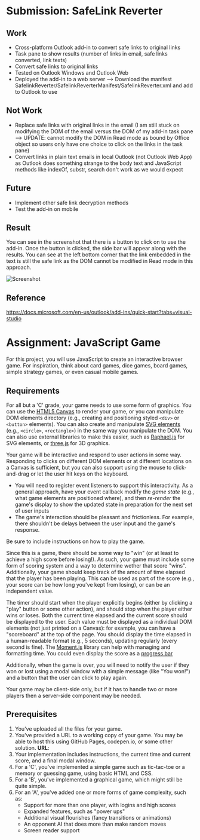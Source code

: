 Submission: SafeLink Reverter
===========================
Work
------------
- Cross-platform Outlook add-in to convert safe links to original links
- Task pane to show results (number of links in email, safe links converted, link texts)
- Convert safe links to original links
- Tested on Outlook Windows and Outlook Web
- Deployed the add-in to a web server --> Download the manifest SafelinkReverter/SafelinkReverterManifest/SafelinkReverter.xml and add to Outlook to use

Not Work
------------
- Replace safe links with original links in the email (I am still stuck on modifying the DOM of the email versus the DOM of my add-in task pane --> UPDATE: cannot modify the DOM in Read mode as bound by Office object so users only have one choice to click on the links in the task pane)
- Convert links in plain text emails in local Outlook (not Outlook Web App) as Outlook does something strange to the body text and JavaScript methods like indexOf, substr, search don't work as we would expect 

Future
------------
- Implement other safe link decryption methods 
- Test the add-in on mobile 

Result
------------
You can see in the screenshot that there is a button to click on to use the add-in. Once the button is clicked, the side bar will appear along with the results. You can see at the left bottom corner that the link embedded in the text is still the safe link as the DOM cannot be modified in Read mode in this approach.

![Screenshot](https://github.com/it483-spring-18/assignment-15-javascript-game-hana-do/blob/master/Screenshot.png)

Reference
------------
https://docs.microsoft.com/en-us/outlook/add-ins/quick-start?tabs=visual-studio









Assignment: JavaScript Game
===========================

For this project, you will use JavaScript to create an interactive browser game. For inspiration, think about card games, dice games, board games, simple strategy games, or even casual mobile games.

Requirements
------------

For all but a 'C' grade, your game needs to use some form of graphics. You can use the [HTML5 Canvas](https://developer.mozilla.org/en-US/docs/Web/API/Canvas_API) to render your game, or you can  manipulate DOM elements directory (e.g., creating and positioning styled `<div>` or `<button>` elements). You can also create and manipulate [SVG elements](https://developer.mozilla.org/en-US/docs/Web/SVG) (e.g., `<circle>`, `<rectangle>`) in the same way you manipulate the DOM. You can also use external libraries to make this easier, such as [Raphael.js](http://dmitrybaranovskiy.github.io/raphael/) for SVG elements, or [three.js](https://threejs.org/) for 3D graphics.

Your game will be interactive and respond to user actions in some way. Responding to clicks on different DOM elements or at different locations on a  Canvas is sufficient, but you can also support using the mouse to click-and-drag or let the user hit keys on the keyboard.

- You will need to register event listeners to support this interactivity. As a general approach, have your event callback modify the *game state* (e.g., what game elements are positioned where), and then *re-render* the game's display to show the updated state in preparation for the next set of user inputs
- The game's interaction should be pleasant and frictionless. For example, there shouldn't be delays between the user input and the game's response.

Be sure to include instructions on how to play the game.

Since this is a game, there should be some way to "win" (or at least to achieve a high score before losing!). As such, your game must include some form of scoring system and a way to determine wether that score "wins". Additionally, your game should keep track of the amount of time elapsed that the player has been playing. This can be used as part of the score (e.g., your score can be how long you've kept from losing), or can be an independent value.

The timer should start when the player explicitly begins (either by clicking a "play" button or some other action), and should stop when the player either wins or loses. Both the current time elapsed and the current score should be displayed to the user. Each value must be displayed as a individual DOM elements (not just printed on a Canvas): for example, you can have a "scoreboard" at the top of the page. You should display the time elapsed in a human-readable format (e.g., 5 seconds), updating regularly (every second is fine). The [Moment.js](http://momentjs.com/) library can help with managing and formatting time. You could even display the score as a [progress bar](https://getbootstrap.com/docs/4.0/components/progress/)

Additionally, when the game is over, you will need to notify the user if they won or lost using a modal window with a simple message (like "You won!") and a button that the user can click to play again.

Your game may be client-side only, but if it has to handle two or more players then a server-side component may be needed.

Prerequisites
-------------

1. You've uploaded all the files for your game.
1. You've provided a URL to a working copy of your game. You may be able to host this using GitHub Pages, codepen.io, or some other solution. **URL**:
1. Your implementation includes instructions, the current time and current score, and a final modal window.
1. For a 'C', you've implemented a simple game such as tic-tac-toe or a memory or guessing game, using basic HTML and CSS.
1. For a 'B', you've implemented a graphical game, which might still be quite simple.
1. For an 'A', you've added one or more forms of game complexity, such as:
    - Support for more than one player, with logins and high scores
    - Expanded features, such as "power ups"
    - Additional visual flourishes (fancy transitions or animations)
    - An opponent AI that does more than make random moves
    - Screen reader support

